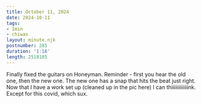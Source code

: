 ```yaml
---
title: October 11, 2024
date: 2024-10-11
tags:
- 1min
- chiwas
layout: minute.njk
postnumber: 285
duration: '1:18'
length: 2518105
---
```

Finally fixed the guitars on Honeyman. Reminder - first you hear the old one, then the new one. The new one has a snap that hits the beat just right. Now that I have a work set up (cleaned up in the pic here) I can thiiiiiiiiiiiiink. Except for this covid, which sux. 